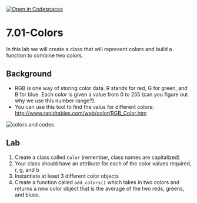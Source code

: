 [![Open in Codespaces](https://classroom.github.com/assets/launch-codespace-2972f46106e565e64193e422d61a12cf1da4916b45550586e14ef0a7c637dd04.svg)](https://classroom.github.com/open-in-codespaces?assignment_repo_id=18960546)
# 7.01-Colors

In this lab we will create a class that will represent colors and build a function to combine two colors.

## Background

* RGB is one way of storing color data. R stands for red, G for green, and B for blue. Each color is given a value from 0 to 255 (can you figure out why we use this number range?).
* You can use this tool to find the valus for different colors: http://www.rapidtables.com/web/color/RGB_Color.htm

![colors and codes](https://media.24ways.org/2009/01/f1.gif)

## Lab

1. Create a class called `Color` (remember, class names are capitalized)
2. Your class should have an attribute for each of the color values required, r, g, and b
3. Instantiate at least 3 different color objects
4. Create a function called `add_colors()` which takes in two colors and returns a new color object that is the average of the two reds, greens, and blues.

